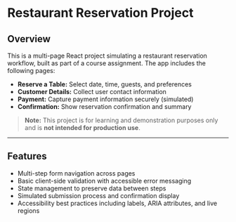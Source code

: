 # Restaurant Reservation Project

## Overview

This is a multi-page React project simulating a restaurant reservation workflow, built as part of a course assignment. The app includes the following pages:

- **Reserve a Table:** Select date, time, guests, and preferences  
- **Customer Details:** Collect user contact information  
- **Payment:** Capture payment information securely (simulated)  
- **Confirmation:** Show reservation confirmation and summary  

> **Note:** This project is for learning and demonstration purposes only and is **not intended for production use**.

---

## Features

- Multi-step form navigation across pages  
- Basic client-side validation with accessible error messaging  
- State management to preserve data between steps  
- Simulated submission process and confirmation display  
- Accessibility best practices including labels, ARIA attributes, and live regions  
